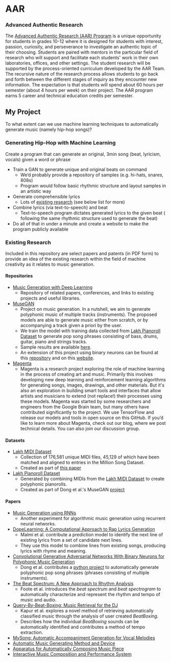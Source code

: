 # AAR

### Advanced Authentic Research

The [Advanced Authentic Research (AAR) Program](https://aar.pausd.org) is a
unique opportunity for students in grades 10-12 where it is designed for
students with interest, passion, curiosity, and perseverance to investigate an
authentic topic of their choosing. Students are paired with mentors in the
particular field of research who will support and facilitate each students' work
in their own laboratories, offices, and other settings. The student research
will be supported by the process-oriented curriculum developed by the AAR Team.
The recursive nature of the research process allows students to go back and
forth between the different stages of inquiry as they encounter new information.
The expectation is that students will spend about 60 hours per semester (about
4 hours per week) on their project. The AAR program earns 5 career and technical
education credits per semester.

## My Project

To what extent can we use machine learning techniques to automatically generate
music (namely hip-hop songs)?

### Generating Hip-Hop with Machine Learning

Create a program that can generate an original, 3min song (beat, lyricism,
vocals) given a word or phrase
- Train a GAN to generate unique and original beats on command
  - We’d probably provide a repository of samples (e.g. hi-hats, snares, 808s)
  - Program would follow basic rhythmic structure and layout samples in an
    artistic way
- Generate comprehensible lyrics
  - Lots of [existing research](https://arxiv.org/pdf/1611.00379.pdf) (see below
    list for more)
- Combine lyrics (via text-to-speech) and beat
  - Text-to-speech program dictates generated lyrics to the given beat (
    following the same rhythmic structure used to generate the beat)
- Do all of that in under a minute and create a website to make the program
  publicly available

### Existing Research

Included in this repository are select papers and patents (in PDF form) to
provide an idea of the existing research within the field of machine creativity
as it relates to music generation.

#### Repositories

- [Music Generation with Deep
  Learning](https://github.com/umbrellabeach/music-generation-with-DL)
  - Repository of related papers, conferences, and links to existing projects
    and useful libraries.
- [MuseGAN](https://github.com/salu133445/musegan)
  - Project on music generation. In a nutshell, we aim to generate polyphonic
    music of multiple tracks (instruments). The proposed models are able to
    generate music either from scratch, or by accompanying a track given a
    priori by the user.
  - We train the model with training data collected from
    [Lakh Pianoroll Dataset](https://salu133445.github.io/lakh-pianoroll-dataset/)
    to generate pop song phrases consisting of bass, drums, guitar, piano and
    strings tracks.
  - Sample results are available [here](https://salu133445.github.io/musegan/results).
  - An extension of this project using binary neurons can be found at this
    [repository](https://github.com/salu133445/bmusegan) and on this
    [website](https://salu133445.github.io/bmusegan/).
- [Magenta](https://github.com/tensorflow/magenta)
  - Magenta is a research project exploring the role of machine learning in the
    process of creating art and music. Primarily this involves developing new
    deep learning and reinforcement learning algorithms for generating songs,
    images, drawings, and other materials. But it's also an exploration in
    building smart tools and interfaces that allow artists and musicians to
    extend (not replace!) their processes using these models. Magenta was
    started by some researchers and engineers from the Google Brain team, but
    many others have contributed significantly to the project. We use TensorFlow
    and release our models and tools in open source on this GitHub. If you’d
    like to learn more about Magenta, check out our blog, where we post
    technical details. You can also join our discussion group.

#### Datasets

- [Lakh MIDI Dataset](https://colinraffel.com/projects/lmd/)
  - Collection of 176,581 unique MIDI files, 45,129 of which have been matched
    and aligned to entries in the Million Song Dataset.
  - Created as part of [this paper](https://academiccommons.columbia.edu/doi/10.7916/D8N58MHV)
- [Lakh Pianoroll Dataset](https://salu133445.github.io/lakh-pianoroll-dataset/)
  - Generated by combining MIDIs from the [Lakh MIDI Dataset](https://colinraffel.com/projects/lmd/)
    to create polyphonic pianorolls.
  - Created as part of Dong et al.'s MuseGAN [project](https://github.com/salu133445/musegan)

#### Papers

- [Music Generation using RNNs](https://github.com/unnati-xyz/music-generation)
  - Another experiment for algorithmic music generation using recurrent neural
    networks.
- [DopeLearning: A Computational Approach to Rap Lyrics
  Generation](https://www.kdd.org/kdd2016/papers/files/adf0399-malmiA.pdf)
  - Malmi et al. contribute a prediction model to identify the next line of
    existing lyrics from a set of candidate next lines.
  - They use this model to combine lines from existing songs, producing lyrics
    with rhyme and meaning.
- [Convolutional Generative Adversarial Networks With Binary Neurons for
  Polyphonic Music
  Generation](https://salu133445.github.io/bmusegan/pdf/bmusegan-ismir2018-paper.pdf)
    - Dong et al. contributes a [python project](https://github.com/salu133445/musegan)
      to automatically generate polyphonic pop song phrases (phrases consisting
      of multiple instruments).
- [The Beat Spectrum: A New Approach to Rhythm
  Analysis](http://rotorbrain.com/foote/papers/icme2001.pdf)
  - Foote et al. introduces the *beat spectrum* and *beat spectrogram* to
    automatically characterize and represent the rhythm and tempo of music and
    audio.
- [Query-By-Beat-Boxing: Music Retrieval for the
  DJ](http://rotorbrain.com/foote/papers/icme2001.pdf)
  - Kapur et al. explores a novel method of retrieving automatically classified
    music through the analysis of user created *BeatBoxing*.
  - Describes how the individual *BeatBoxing* sounds can be automatically
    identified and contributes a method of tempo extraction.
- [MySong: Automatic Accompaniment Generation for Vocal
  Melodies](https://www.microsoft.com/en-us/research/wp-content/uploads/2016/02/mysongchi2008.pdf)
- [Automatic Music Generating Method and
  Device](https://patentimages.storage.googleapis.com/d5/f7/de/e87de2c3729421/US6506969.pdf)
- [Apparatus for Automatically Composing Music
  Piece](https://patentimages.storage.googleapis.com/1e/7e/12/f97c11fdcb08b1/US4399731.pdf)
- [Interactive Music Composition and Performance
  System](https://patentimages.storage.googleapis.com/9b/03/70/5aacca6472b19c/US4526078.pdf)
